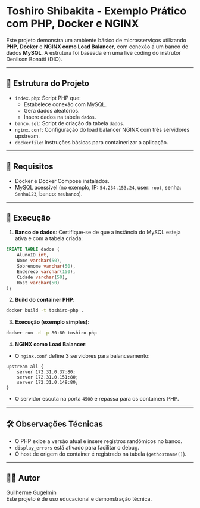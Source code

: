 # Toshiro Shibakita - Exemplo Prático com PHP, Docker e NGINX

Este projeto demonstra um ambiente básico de microsserviços utilizando **PHP**, **Docker** e **NGINX como Load Balancer**, com conexão a um banco de dados **MySQL**. A estrutura foi baseada em uma live coding do instrutor Denilson Bonatti (DIO).

---

## 📁 Estrutura do Projeto

- `index.php`: Script PHP que:
  - Estabelece conexão com MySQL.
  - Gera dados aleatórios.
  - Insere dados na tabela `dados`.
- `banco.sql`: Script de criação da tabela `dados`.
- `nginx.conf`: Configuração do load balancer NGINX com três servidores upstream.
- `dockerfile`: Instruções básicas para containerizar a aplicação.
  
---

## 🧱 Requisitos

- Docker e Docker Compose instalados.
- MySQL acessível (no exemplo, IP: `54.234.153.24`, user: `root`, senha: `Senha123`, banco: `meubanco`).

---

## 🔧 Execução

1. **Banco de dados**: Certifique-se de que a instância do MySQL esteja ativa e com a tabela criada:

```sql
CREATE TABLE dados (
    AlunoID int,
    Nome varchar(50),
    Sobrenome varchar(50),
    Endereco varchar(150),
    Cidade varchar(50),
    Host varchar(50)
);
```

2. **Build do container PHP**:

```bash
docker build -t toshiro-php .
```

3. **Execução (exemplo simples)**:

```bash
docker run -d -p 80:80 toshiro-php
```

4. **NGINX como Load Balancer**:

- O `nginx.conf` define 3 servidores para balanceamento:

```nginx
upstream all {
    server 172.31.0.37:80;
    server 172.31.0.151:80;
    server 172.31.0.149:80;
}
```

- O servidor escuta na porta `4500` e repassa para os containers PHP.

---

## 🛠️ Observações Técnicas

- O PHP exibe a versão atual e insere registros randômicos no banco.
- `display_errors` está ativado para facilitar o debug.
- O host de origem do container é registrado na tabela (`gethostname()`).

---

## 🧑‍💻 Autor

Guilherme Gugelmin  
Este projeto é de uso educacional e demonstração técnica.